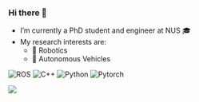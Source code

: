 ### Hi there 👋

<!--
**SS47816/SS47816** is a ✨ _special_ ✨ repository because its `README.md` (this file) appears on your GitHub profile.

Here are some ideas to get you started:

- 🔭 I’m currently working on ...
- 🌱 I’m currently learning ...
- 👯 I’m looking to collaborate on ...
- 🤔 I’m looking for help with ...
- 💬 Ask me about ...
- 📫 How to reach me: ...
- 😄 Pronouns: ...
- ⚡ Fun fact: ...
-->

- I’m currently a PhD student and engineer at NUS 🎓 
- My research interests are:
  - 🦾 Robotics
  - 🚗 Autonomous Vehicles

![ROS](https://img.shields.io/badge/Tools-ROS-informational?style=flat&logo=ROS&logoColor=white&color=2bbc8a)
![C++](https://img.shields.io/badge/Code-C++-informational?style=flat&logo=c%2B%2B&logoColor=white&color=2bbc8a)
![Python](https://img.shields.io/badge/Code-Python-informational?style=flat&logo=python&logoColor=white&color=2bbc8a)
![Pytorch](https://img.shields.io/badge/Code-Pytorch-informational?style=flat&logo=pytorch&logoColor=white&color=2bbc8a)

<img align="center" src="https://github-readme-stats.vercel.app/api?username=ss47816&theme=github_dark&show_icons=true&count_private=true" />
